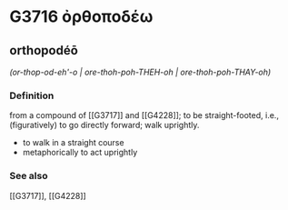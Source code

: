 # G3716 ὀρθοποδέω

## orthopodéō

_(or-thop-od-eh'-o | ore-thoh-poh-THEH-oh | ore-thoh-poh-THAY-oh)_

### Definition

from a compound of [[G3717]] and [[G4228]]; to be straight-footed, i.e., (figuratively) to go directly forward; walk uprightly.

- to walk in a straight course
- metaphorically to act uprightly

### See also

[[G3717]], [[G4228]]

